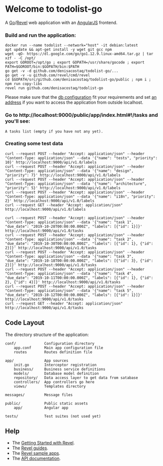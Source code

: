 # Welcome to todolist-go

A [Go](http://www.golang.org/)/[Revel](https://revel.github.io/manual/index.html) web application with an [AngularJS](https://angularjs.org/) frontend.


### Build and run the application:
```
docker run --name todolist --network="host" -it debian:latest
apt update && apt-get install -y wget git gcc npm
wget -qO- https://dl.google.com/go/go1.12.9.linux-amd64.tar.gz | tar xzf - -C /opt/
export GOROOT=/opt/go ; export GOPATH=/usr/share/gocode ; export PATH=$GOROOT/bin:$GOPATH/bin:$PATH
go get -v -d github.com/denisacostaq/todolist-go/...
go get -v -u github.com/revel/cmd/revel
cd $GOPATH/src/github.com/denisacostaq/todolist-go/public ; npm i ; npm run copy-libs
revel run github.com/denisacostaq/todolist-go
```
Please make sure that the [db configuration](https://github.com/denisacostaq/todolist-go/blob/b028488afce25f846f9252340586f4477817df57/conf/app.conf#L125-L131) fit your requirements and set [an address](https://github.com/denisacostaq/todolist-go/blob/b028488afce25f846f9252340586f4477817df57/conf/app.conf#L37-L38) if you want to access the application from outside localhost.

### Go to http://localhost:9000/public/app/index.html#!/tasks and you'll see:

    A tasks list (empty if you have not any yet).

### Creating some test data
```
curl --request POST --header "Accept: application/json" --header "Content-Type: application/json" --data '{"name": "tests", "priority": 10}' http://localhost:9000/api/v1.0/labels
curl --request POST --header "Accept: application/json" --header "Content-Type: application/json" --data '{"name": "design", "priority": 7}' http://localhost:9000/api/v1.0/labels
curl --request POST --header "Accept: application/json" --header "Content-Type: application/json" --data '{"name": "architecture", "priority": 5}' http://localhost:9000/api/v1.0/labels
curl --request POST --header "Accept: application/json" --header "Content-Type: application/json" --data '{"name": "i18n", "priority": 2}' http://localhost:9000/api/v1.0/labels
curl --request GET --header "Accept: application/json" http://localhost:9000/api/v1.0/labels

curl --request POST --header "Accept: application/json" --header "Content-Type: application/json" --data '{"name": "task 1", "due_date": "2019-10-28T00:00:00.000Z", "labels": [{"id": 1}]}' http://localhost:9000/api/v1.0/tasks
curl --request POST --header "Accept: application/json" --header "Content-Type: application/json" --data '{"name": "task 2", "due_date": "2019-10-30T00:00:00.000Z", "labels": [{"id": 1}, {"id": 2}]}' http://localhost:9000/api/v1.0/tasks
curl --request POST --header "Accept: application/json" --header "Content-Type: application/json" --data '{"name": "task 3", "due_date": "2019-10-18T00:00:00.000Z", "labels": [{"id": 3}, {"id": 2}]}' http://localhost:9000/api/v1.0/tasks
curl --request POST --header "Accept: application/json" --header "Content-Type: application/json" --data '{"name": "task 4", "due_date": "2019-10-11T00:00:00.000Z", "labels": [{"id": 1}, {"id": 2}, {"id": 4}]}' http://localhost:9000/api/v1.0/tasks
curl --request POST --header "Accept: application/json" --header "Content-Type: application/json" --data '{"name": "task 5", "due_date": "2019-10-12T00:00:00.000Z", "labels": [{"id": 1}]}' http://localhost:9000/api/v1.0/tasks
curl --request GET --header "Accept: application/json" http://localhost:9000/api/v1.0/tasks
```

## Code Layout

The directory structure of the application:

    conf/             Configuration directory
        app.conf      Main app configuration file
        routes        Routes definition file

    app/              App sources
        init.go       Interceptor registration
        business/     Business service definitions
        models/       Database model definition
        repository/   Data access layer to get data from satabase
        controllers/  App controllers go here
        views/        Templates directory

    messages/         Message files

    public/           Public static assets
        app/          Angular app

    tests/            Test suites (not used yet)


## Help

* The [Getting Started with Revel](http://revel.github.io/tutorial/gettingstarted.html).
* The [Revel guides](http://revel.github.io/manual/index.html).
* The [Revel sample apps](http://revel.github.io/examples/index.html).
* The [API documentation](https://godoc.org/github.com/revel/revel).

